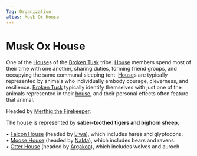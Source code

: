 ```yaml
---
Tag: Organization
alias: Musk Ox House
---
```

# Musk Ox House
One of the [House](../Notions/House.md)s of the [Broken Tusk](Broken-Tusk.md) tribe. [House](../Notions/House.md) members spend most of their time with one another, sharing duties, forming friend groups, and occupying the same communal sleeping tent. [House](../Notions/House.md)s are typically represented by animals who individually embody courage, cleverness, and resilience. [Broken Tusk](Broken-Tusk.md) typically identify themselves with just one of the animals represented in their [house](../Notions/House.md), and their personal effects often feature that animal.

Headed by  [Merthig the Firekeeper](../NPCs/Broken-Tusk/Merthig-the-Firekeeper.md).

The [house](../Notions/House.md) is represented by **saber-toothed tigers and bighorn sheep**, 

• [Falcon House](Falcon-House.md) (headed by [Eiwa](../NPCs/Broken-Tusk/Grandfather-Eiwa.md)), which includes hares and glyptodons.  
• [Moose House](Moose-House.md) (headed by [Nakta](../NPCs/Broken-Tusk/Nakta-the-Healer.md)), which includes bears and ravens.  
• [Otter House](Otter-House.md) (headed by [Argakoa](../NPCs/Broken-Tusk/Argakoa-the-Songsinger.md)), which includes wolves and auroch